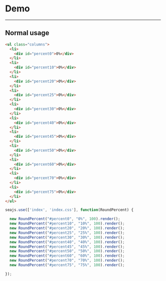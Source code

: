 # Demo

---

## Normal usage

<style>
ul.columns, ul.columns>li{
  list-style:none;
  margin: 0;
  padding:0
}
ul.columns>li{
  padding: 10px;
  float: left;
}
ul.columns:after{
  content:"\0020"; display:block; height:0; clear:both;
}
</style>

````html
<ul class="columns">
  <li>
    <div id="percent0">0%</div>
  </li>
  <li>
    <div id="percent10">0%</div>
  </li>
  <li>
    <div id="percent20">0%</div>
  </li>
  <li>
    <div id="percent25">0%</div>
  </li>
  <li>
    <div id="percent30">0%</div>
  </li>
  <li>
    <div id="percent40">0%</div>
  </li>
  <li>
    <div id="percent45">0%</div>
  </li>
  <li>
    <div id="percent50">0%</div>
  </li>
  <li>
    <div id="percent60">0%</div>
  </li>
  <li>
    <div id="percent70">0%</div>
  </li>
  <li>
    <div id="percent75">0%</div>
  </li>
</ul>
````

````javascript
seajs.use(['index', 'index.css'], function(RoundPercent) {

  new RoundPercent("#percent0", "0%", 100).render();
  new RoundPercent("#percent10", "10%", 100).render();
  new RoundPercent("#percent20", "20%", 100).render();
  new RoundPercent("#percent25", "25%", 100).render();
  new RoundPercent("#percent30", "30%", 100).render();
  new RoundPercent("#percent40", "40%", 100).render();
  new RoundPercent("#percent45", "45%", 100).render();
  new RoundPercent("#percent50", "50%", 100).render();
  new RoundPercent("#percent60", "60%", 100).render();
  new RoundPercent("#percent70", "70%", 100).render();
  new RoundPercent("#percent75", "75%", 100).render();

});
````
